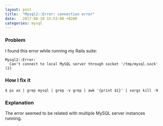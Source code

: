 ```yaml
---
layout: post
title:  "Mysql2::Error: connection error"
date:   2017-08-10 15:53:00 +0200
categories: mysql
---
```


### Problem

I found this error while running my Rails suite:

```
Mysql2::Error:
  Can't connect to local MySQL server through socket '/tmp/mysql.sock' (2)
```
### How I fix it

```
$ ps ax | grep mysql | grep -v grep | awk '{print $1}' | xargs kill -9
```

### Explanation

The error seemed to be related with multiple MySQL server instances running.